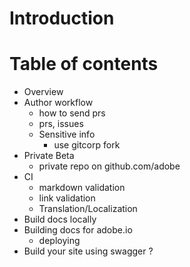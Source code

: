 # Introduction

# Table of contents

* Overview
* Author workflow
	* how to send prs
	* prs, issues
	* Sensitive info
		* use gitcorp fork
* Private Beta
	* private repo on github.com/adobe
* CI
	* markdown validation
	* link validation
	* Translation/Localization
* Build docs locally
* Building docs for adobe.io
	* deploying
* Build your site using swagger ?

